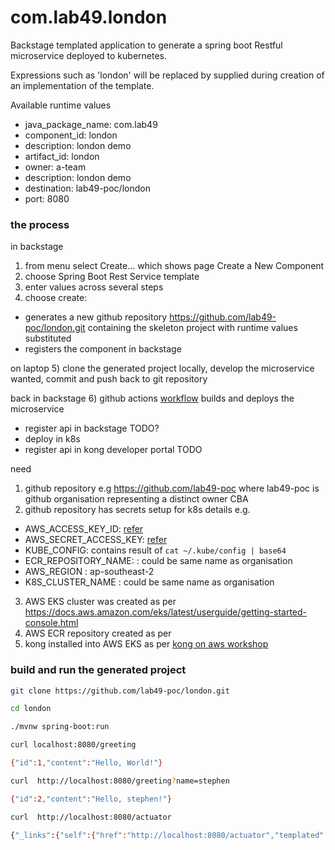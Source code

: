 com.lab49.london
=====
Backstage templated application to generate a spring boot Restful microservice deployed to kubernetes.

Expressions such as 'london' will be replaced by supplied during creation of an implementation of the template.

Available runtime values
- java_package_name: com.lab49
- component_id: london
- description: london demo
- artifact_id: london
- owner: a-team
- description: london demo
- destination: lab49-poc/london
- port:  8080

### the process

in backstage
1) from menu select Create... which shows page Create a New Component
2) choose Spring Boot Rest Service template
3) enter values across several steps
4) choose create:
- generates a new github repository https://github.com/lab49-poc/london.git containing the skeleton project with runtime values substituted
- registers the component in backstage

on laptop
5) clone the generated project locally, develop the microservice wanted, commit and push back to git repository

back in backstage
6) github actions  [workflow](.github/workflows/build.yml) builds and deploys the microservice
- register api in backstage  TODO?
- deploy in k8s
- register api in kong developer portal TODO


need
1) github repository e.g https://github.com/lab49-poc where lab49-poc is github organisation representing a distinct owner CBA
2) github repository has secrets setup for k8s details e.g.
- AWS_ACCESS_KEY_ID: [refer](https://docs.aws.amazon.com/cli/latest/userguide/cli-configure-quickstart.html#cli-configure-quickstart-creds-create)
- AWS_SECRET_ACCESS_KEY: [refer](https://docs.aws.amazon.com/cli/latest/userguide/cli-configure-quickstart.html#cli-configure-quickstart-creds-create)
- KUBE_CONFIG: contains result of `cat ~/.kube/config | base64`
- ECR_REPOSITORY_NAME: : could be same name as organisation
- AWS_REGION : ap-southeast-2
- K8S_CLUSTER_NAME  : could be same name as organisation
3) AWS EKS cluster was created as per https://docs.aws.amazon.com/eks/latest/userguide/getting-started-console.html
4) AWS ECR repository created as per
5) kong installed into AWS EKS as per [kong on aws workshop](https://kong.awsworkshop.io/introduction.html)

### build and run the generated project

```bash
git clone https://github.com/lab49-poc/london.git

cd london

./mvnw spring-boot:run

curl localhost:8080/greeting

{"id":1,"content":"Hello, World!"}

curl  http://localhost:8080/greeting?name=stephen

{"id":2,"content":"Hello, stephen!"}

curl  http://localhost:8080/actuator

{"_links":{"self":{"href":"http://localhost:8080/actuator","templated":false},"health-path":{"href":"http://localhost:8080/actuator/health/{*path}","templated":true},"health":{"href":"http://localhost:8080/actuator/health","templated":false},"info":{"href":"http://localhost:8080/actuator/info","templated":false}}}

```
